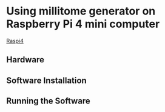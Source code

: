 # Using millitome generator on Raspberry Pi 4 mini computer



[Raspi4](images/raspi4-1.png)



## Hardware

## Software Installation

## Running the Software

